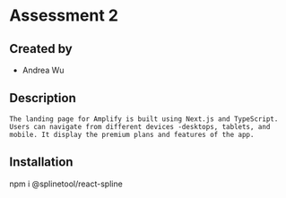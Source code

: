 # Assessment 2

## Created by
* Andrea Wu 

## Description
```
The landing page for Amplify is built using Next.js and TypeScript. Users can navigate from different devices -desktops, tablets, and mobile. It display the premium plans and features of the app. 
```

## Installation
npm i @splinetool/react-spline